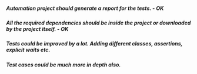##### Automation project should generate a report for the tests. - OK
##### All the required dependencies should be inside the project or downloaded by the project itself. - OK

##### Tests could be improved by a lot. Adding different classes, assertions, explicit waits etc.
##### Test cases could be much more in depth also.
